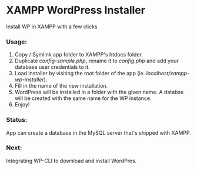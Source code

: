 # XAMPP WordPress Installer

Install WP in XAMPP with a few clicks

### Usage:

1. Copy / Symlink app folder to XAMPP's htdocs folder.
2. Duplicate _config-sample.php_, rename it to _config.php_ and add your database user credentials to it.
3. Load installer by visiting the root folder of the app (ie. _localhost/xampp-wp-installer_).
4. Fill in the name of the new installation.
5. WordPress will be installed in a folder with the given name. A databse will be created with the same name for the WP instance.
6. Enjoy!

### Status:

App can create a database in the MySQL server that's shipped with XAMPP.

### Next:

Integrating WP-CLI to download and install WordPres.
